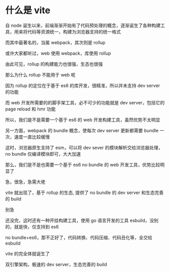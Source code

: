 # 什么是 vite

自 node 诞生以来，前端渐渐开始有了代码预处理的概念，逐渐诞生了各种构建工具，用来将代码等资源统一，构建为浏览器支持的统一格式

而其中最著名的，当属 webpack，其次则是 rollup

或许大家都听过，web 使用 webpack，库使用 rollup

由此可见，rollup 的构建能力也很强，生态也很强

那么为什么 rollup 不能用于 web 呢

因为 rollup 的定位在于基于 es6 的库开发，很精准，所以并未支持 dev server 的功能

而 web 开发所需要的的脚手架工具，必不可少的功能就是 dev server，包括它的 page reload 和 hmr 功能

所以，我们是不是需要一个基于 es6 的 web 开发构建工具，虽然优势不太明显

另一方面，webpack 的 bundle 概念，使每次 dev server 更新都需要 bundle 一次，速度一直比较缓慢

这时，浏览器原生支持了 esm，可以将 dev sever 的模块解析交给浏览器处理，no bundle 仅编译模块即可，大大加速

那么，我们是不是也需要一个基于 es6 no bundle 的 web 开发工具，优势比较明显了

急，很急，急需大佬

vite 就出现了，基于 rollup 的生态, 提供了 no bundle 的 dev server 和生态完善的 build

别急

还没完，这时还有一种开挂构建工具，使用 go 语言开发的工具 esbuild，没别的，就是快，仅支持到 es6

no bundle+es6，那不正好了，代码转换、代码压缩、代码丑化等，全交给 esbuild

vite 的完全体就诞生了

双引擎架构，极速的 dev server，生态完善的 build

